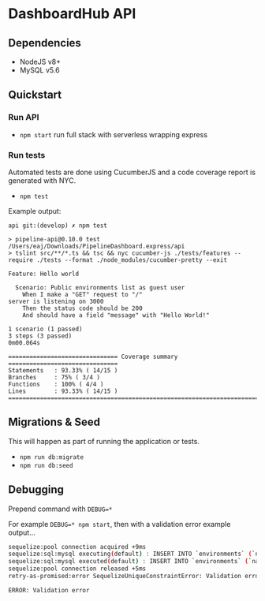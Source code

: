 # DashboardHub API

## Dependencies

- NodeJS v8+
- MySQL v5.6

## Quickstart

### Run API

- `npm start` run full stack with serverless wrapping express

### Run tests

Automated tests are done using CucumberJS and a code coverage report is generated with NYC.

- `npm test`

Example output:

```
api git:(develop) ✗ npm test

> pipeline-api@0.10.0 test /Users/eaj/Downloads/PipelineDashboard.express/api
> tslint src/**/*.ts && tsc && nyc cucumber-js ./tests/features --require ./tests --format ./node_modules/cucumber-pretty --exit

Feature: Hello world

  Scenario: Public environments list as guest user
    When I make a "GET" request to "/"
server is listening on 3000
    Then the status code should be 200
    And should have a field "message" with "Hello World!"

1 scenario (1 passed)
3 steps (3 passed)
0m00.064s

=============================== Coverage summary ===============================
Statements   : 93.33% ( 14/15 )
Branches     : 75% ( 3/4 )
Functions    : 100% ( 4/4 )
Lines        : 93.33% ( 14/15 )
================================================================================
```

## Migrations & Seed

This will happen as part of running the application or tests.

- `npm run db:migrate`
- `npm run db:seed`

## Debugging

Prepend command with `DEBUG=*`

For example `DEBUG=* npm start`, then with a validation error example output...

```bash
sequelize:pool connection acquired +9ms
sequelize:sql:mysql executing(default) : INSERT INTO `environments` (`name`) VALUES ('Environment 1'),('Environment 2'); +9ms
sequelize:sql:mysql executed(default) : INSERT INTO `environments` (`name`) VALUES ('Environment 1'),('Environment 2'); +4ms
sequelize:pool connection released +5ms
retry-as-promised:error SequelizeUniqueConstraintError: Validation error +0ms

ERROR: Validation error
```
